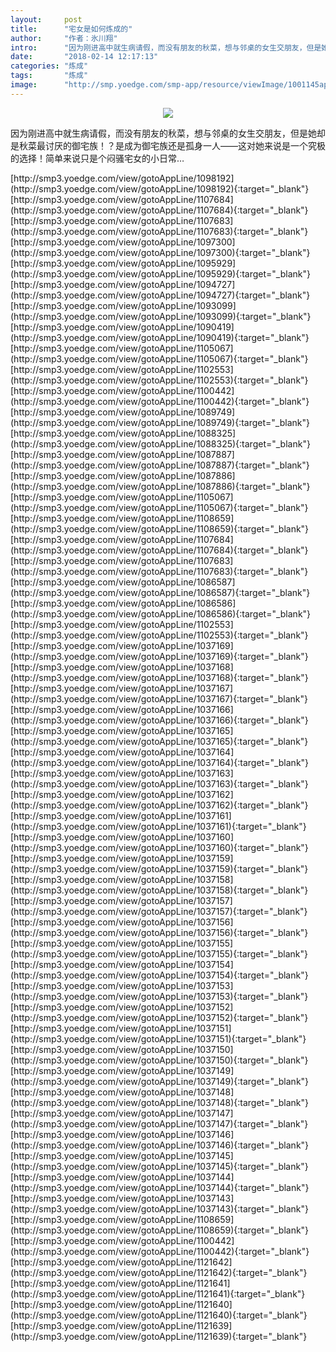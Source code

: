 ```yaml
---
layout:     post
title:      "宅女是如何炼成的"
author:     "作者：氷川翔"
intro:      "因为刚进高中就生病请假，而没有朋友的秋菜，想与邻桌的女生交朋友，但是她却是秋菜最讨厌的御宅族！？是成为御宅族还是孤身一人——这对她来说是一个究极的选择！简单来说只是个闷骚宅女的小日常…"
date:       "2018-02-14 12:17:13"
categories: "炼成"
tags:       "炼成"
image:      "http://smp.yoedge.com/smp-app/resource/viewImage/1001145appline.png"
---
```

<div style="text-align: center">
<p><img src="http://smp.yoedge.com/smp-app/resource/viewImage/1001145appline.png"/></p>
</div>
<p class="post-meta">
<span>因为刚进高中就生病请假，而没有朋友的秋菜，想与邻桌的女生交朋友，但是她却是秋菜最讨厌的御宅族！？是成为御宅族还是孤身一人——这对她来说是一个究极的选择！简单来说只是个闷骚宅女的小日常…</span>
</p>
[http://smp3.yoedge.com/view/gotoAppLine/1098192](http://smp3.yoedge.com/view/gotoAppLine/1098192){:target="_blank"}
[http://smp3.yoedge.com/view/gotoAppLine/1107684](http://smp3.yoedge.com/view/gotoAppLine/1107684){:target="_blank"}
[http://smp3.yoedge.com/view/gotoAppLine/1107683](http://smp3.yoedge.com/view/gotoAppLine/1107683){:target="_blank"}
[http://smp3.yoedge.com/view/gotoAppLine/1097300](http://smp3.yoedge.com/view/gotoAppLine/1097300){:target="_blank"}
[http://smp3.yoedge.com/view/gotoAppLine/1095929](http://smp3.yoedge.com/view/gotoAppLine/1095929){:target="_blank"}
[http://smp3.yoedge.com/view/gotoAppLine/1094727](http://smp3.yoedge.com/view/gotoAppLine/1094727){:target="_blank"}
[http://smp3.yoedge.com/view/gotoAppLine/1093099](http://smp3.yoedge.com/view/gotoAppLine/1093099){:target="_blank"}
[http://smp3.yoedge.com/view/gotoAppLine/1090419](http://smp3.yoedge.com/view/gotoAppLine/1090419){:target="_blank"}
[http://smp3.yoedge.com/view/gotoAppLine/1105067](http://smp3.yoedge.com/view/gotoAppLine/1105067){:target="_blank"}
[http://smp3.yoedge.com/view/gotoAppLine/1102553](http://smp3.yoedge.com/view/gotoAppLine/1102553){:target="_blank"}
[http://smp3.yoedge.com/view/gotoAppLine/1100442](http://smp3.yoedge.com/view/gotoAppLine/1100442){:target="_blank"}
[http://smp3.yoedge.com/view/gotoAppLine/1089749](http://smp3.yoedge.com/view/gotoAppLine/1089749){:target="_blank"}
[http://smp3.yoedge.com/view/gotoAppLine/1088325](http://smp3.yoedge.com/view/gotoAppLine/1088325){:target="_blank"}
[http://smp3.yoedge.com/view/gotoAppLine/1087887](http://smp3.yoedge.com/view/gotoAppLine/1087887){:target="_blank"}
[http://smp3.yoedge.com/view/gotoAppLine/1087886](http://smp3.yoedge.com/view/gotoAppLine/1087886){:target="_blank"}
[http://smp3.yoedge.com/view/gotoAppLine/1105067](http://smp3.yoedge.com/view/gotoAppLine/1105067){:target="_blank"}
[http://smp3.yoedge.com/view/gotoAppLine/1108659](http://smp3.yoedge.com/view/gotoAppLine/1108659){:target="_blank"}
[http://smp3.yoedge.com/view/gotoAppLine/1107684](http://smp3.yoedge.com/view/gotoAppLine/1107684){:target="_blank"}
[http://smp3.yoedge.com/view/gotoAppLine/1107683](http://smp3.yoedge.com/view/gotoAppLine/1107683){:target="_blank"}
[http://smp3.yoedge.com/view/gotoAppLine/1086587](http://smp3.yoedge.com/view/gotoAppLine/1086587){:target="_blank"}
[http://smp3.yoedge.com/view/gotoAppLine/1086586](http://smp3.yoedge.com/view/gotoAppLine/1086586){:target="_blank"}
[http://smp3.yoedge.com/view/gotoAppLine/1102553](http://smp3.yoedge.com/view/gotoAppLine/1102553){:target="_blank"}
[http://smp3.yoedge.com/view/gotoAppLine/1037169](http://smp3.yoedge.com/view/gotoAppLine/1037169){:target="_blank"}
[http://smp3.yoedge.com/view/gotoAppLine/1037168](http://smp3.yoedge.com/view/gotoAppLine/1037168){:target="_blank"}
[http://smp3.yoedge.com/view/gotoAppLine/1037167](http://smp3.yoedge.com/view/gotoAppLine/1037167){:target="_blank"}
[http://smp3.yoedge.com/view/gotoAppLine/1037166](http://smp3.yoedge.com/view/gotoAppLine/1037166){:target="_blank"}
[http://smp3.yoedge.com/view/gotoAppLine/1037165](http://smp3.yoedge.com/view/gotoAppLine/1037165){:target="_blank"}
[http://smp3.yoedge.com/view/gotoAppLine/1037164](http://smp3.yoedge.com/view/gotoAppLine/1037164){:target="_blank"}
[http://smp3.yoedge.com/view/gotoAppLine/1037163](http://smp3.yoedge.com/view/gotoAppLine/1037163){:target="_blank"}
[http://smp3.yoedge.com/view/gotoAppLine/1037162](http://smp3.yoedge.com/view/gotoAppLine/1037162){:target="_blank"}
[http://smp3.yoedge.com/view/gotoAppLine/1037161](http://smp3.yoedge.com/view/gotoAppLine/1037161){:target="_blank"}
[http://smp3.yoedge.com/view/gotoAppLine/1037160](http://smp3.yoedge.com/view/gotoAppLine/1037160){:target="_blank"}
[http://smp3.yoedge.com/view/gotoAppLine/1037159](http://smp3.yoedge.com/view/gotoAppLine/1037159){:target="_blank"}
[http://smp3.yoedge.com/view/gotoAppLine/1037158](http://smp3.yoedge.com/view/gotoAppLine/1037158){:target="_blank"}
[http://smp3.yoedge.com/view/gotoAppLine/1037157](http://smp3.yoedge.com/view/gotoAppLine/1037157){:target="_blank"}
[http://smp3.yoedge.com/view/gotoAppLine/1037156](http://smp3.yoedge.com/view/gotoAppLine/1037156){:target="_blank"}
[http://smp3.yoedge.com/view/gotoAppLine/1037155](http://smp3.yoedge.com/view/gotoAppLine/1037155){:target="_blank"}
[http://smp3.yoedge.com/view/gotoAppLine/1037154](http://smp3.yoedge.com/view/gotoAppLine/1037154){:target="_blank"}
[http://smp3.yoedge.com/view/gotoAppLine/1037153](http://smp3.yoedge.com/view/gotoAppLine/1037153){:target="_blank"}
[http://smp3.yoedge.com/view/gotoAppLine/1037152](http://smp3.yoedge.com/view/gotoAppLine/1037152){:target="_blank"}
[http://smp3.yoedge.com/view/gotoAppLine/1037151](http://smp3.yoedge.com/view/gotoAppLine/1037151){:target="_blank"}
[http://smp3.yoedge.com/view/gotoAppLine/1037150](http://smp3.yoedge.com/view/gotoAppLine/1037150){:target="_blank"}
[http://smp3.yoedge.com/view/gotoAppLine/1037149](http://smp3.yoedge.com/view/gotoAppLine/1037149){:target="_blank"}
[http://smp3.yoedge.com/view/gotoAppLine/1037148](http://smp3.yoedge.com/view/gotoAppLine/1037148){:target="_blank"}
[http://smp3.yoedge.com/view/gotoAppLine/1037147](http://smp3.yoedge.com/view/gotoAppLine/1037147){:target="_blank"}
[http://smp3.yoedge.com/view/gotoAppLine/1037146](http://smp3.yoedge.com/view/gotoAppLine/1037146){:target="_blank"}
[http://smp3.yoedge.com/view/gotoAppLine/1037145](http://smp3.yoedge.com/view/gotoAppLine/1037145){:target="_blank"}
[http://smp3.yoedge.com/view/gotoAppLine/1037144](http://smp3.yoedge.com/view/gotoAppLine/1037144){:target="_blank"}
[http://smp3.yoedge.com/view/gotoAppLine/1037143](http://smp3.yoedge.com/view/gotoAppLine/1037143){:target="_blank"}
[http://smp3.yoedge.com/view/gotoAppLine/1108659](http://smp3.yoedge.com/view/gotoAppLine/1108659){:target="_blank"}
[http://smp3.yoedge.com/view/gotoAppLine/1100442](http://smp3.yoedge.com/view/gotoAppLine/1100442){:target="_blank"}
[http://smp3.yoedge.com/view/gotoAppLine/1121642](http://smp3.yoedge.com/view/gotoAppLine/1121642){:target="_blank"}
[http://smp3.yoedge.com/view/gotoAppLine/1121641](http://smp3.yoedge.com/view/gotoAppLine/1121641){:target="_blank"}
[http://smp3.yoedge.com/view/gotoAppLine/1121640](http://smp3.yoedge.com/view/gotoAppLine/1121640){:target="_blank"}
[http://smp3.yoedge.com/view/gotoAppLine/1121639](http://smp3.yoedge.com/view/gotoAppLine/1121639){:target="_blank"}


